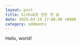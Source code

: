 ```yaml
---
layout: post
title: Github로 만든 첫 글
date: 2025-03-19 17:00:00 +0900
category: oddments
---
```

Hello, world!